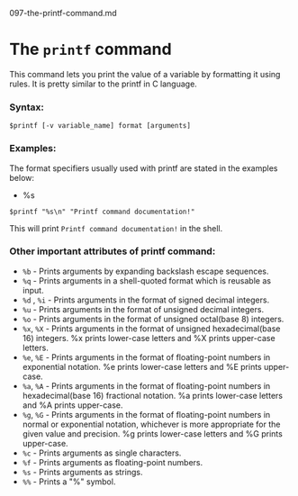 097-the-printf-command.md
# The `printf` command

This command lets you print the value of a variable by formatting it using rules. It is pretty similar to the printf in C language.

### Syntax:
```
$printf [-v variable_name] format [arguments]
```

### Examples:
The format specifiers usually used with printf are stated in the examples below:

- %s

```
$printf "%s\n" "Printf command documentation!"
```
This will print `Printf command documentation!` in the shell.

### Other important attributes of printf command:

- `%b` - Prints arguments by expanding backslash escape sequences.
- `%q` - Prints arguments in a shell-quoted format which is reusable as input.
- `%d` , `%i` - Prints arguments in the format of signed decimal integers.
- `%u` - Prints arguments in the format of unsigned decimal integers.
- `%o` - Prints arguments in the format of unsigned octal(base 8) integers.
- `%x`, `%X` - Prints arguments in the format of unsigned hexadecimal(base 16) integers. %x prints lower-case letters and %X prints upper-case letters.
- `%e`, `%E` - Prints arguments in the format of floating-point numbers in exponential notation. %e prints lower-case letters and %E prints upper-case.
- `%a`, `%A` - Prints arguments in the format of floating-point numbers in hexadecimal(base 16) fractional notation. %a prints lower-case letters and %A prints upper-case.
- `%g`, `%G` - Prints arguments in the format of floating-point numbers in normal or exponential notation, whichever is more appropriate for the given value and precision. %g prints lower-case letters and %G prints upper-case.
- `%c` - Prints arguments as single characters.
- `%f` - Prints arguments as floating-point numbers.
- `%s` - Prints arguments as strings.
- `%%` - Prints a "%" symbol.



